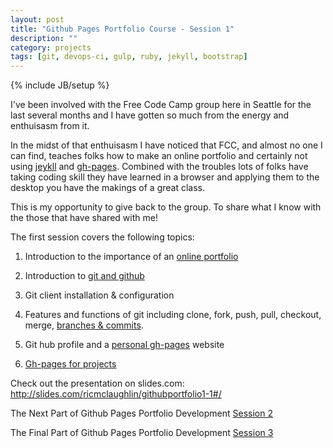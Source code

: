 ```yaml
---
layout: post
title: "Github Pages Portfolio Course - Session 1"
description: ""
category: projects
tags: [git, devops-ci, gulp, ruby, jekyll, bootstrap]
---
```

{% include JB/setup %}

I've been involved with the Free Code Camp group here in Seattle for the last several months and I have gotten so much from the energy and enthuisasm from it.

In the midst of that enthuisasm I have noticed that FCC, and almost no one I can find, teaches folks how to make an online portfolio and certainly not using [jeykll](http://jekyllrb.com/) and [gh-pages](https://pages.github.com/). Combined with the troubles lots of folks have taking coding skill they have learned in a browser and applying them to the desktop you have the makings of a great class.

This is my opportunity to give back to the group. To share what I know with the those that have shared with me!

The first session covers the following topics:

1. Introduction to the importance of an <a href="http://slides.com/ricmclaughlin/githubportfolio1-1#/4">online portfolio</a>

2. Introduction to <a href="http://slides.com/ricmclaughlin/githubportfolio1-1#/6">git and github</a>

3. Git client installation &amp; configuration

4. Features and functions of git including clone, fork, push, pull, checkout, merge, <a href="http://slides.com/ricmclaughlin/githubportfolio1-1#/16">branches &amp; commits</a>.

5. Git hub profile and a <a href="http://slides.com/ricmclaughlin/githubportfolio1-1#/20">personal gh-pages</a> website

6. <a href="http://slides.com/ricmclaughlin/githubportfolio1-1#/24">Gh-pages for projects</a>

<p>
  Check out the presentation on slides.com: <a href="http://slides.com/ricmclaughlin/githubportfolio1-1#/">http://slides.com/ricmclaughlin/githubportfolio1-1#/</a>
</p>

<p>
  The Next Part of Github Pages Portfolio Development <a href={{ BASE_PATH }}"/projects/github-pages-portfolio-session2">Session 2</a>
</p>
<p>
  The Final Part of Github Pages Portfolio Development <a href={{ BASE_PATH }}"/projects/github-pages-portfolio-session3">Session 3</a>
</p>
